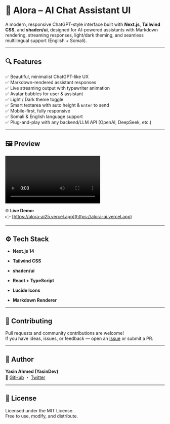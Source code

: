 # 🧠 Alora – AI Chat Assistant UI

A modern, responsive ChatGPT-style interface built with **Next.js**, **Tailwind CSS**, and **shadcn/ui**, designed for AI-powered assistants with Markdown rendering, streaming responses, light/dark theming, and seamless multilingual support (English + Somali).

---

## 🔍 Features

✅ Beautiful, minimalist ChatGPT-like UX  
✅ Markdown-rendered assistant responses  
✅ Live streaming output with typewriter animation  
✅ Avatar bubbles for user & assistant  
✅ Light / Dark theme toggle  
✅ Smart textarea with auto height & `Enter` to send  
✅ Mobile-first, fully responsive  
✅ Somali & English language support  
✅ Plug-and-play with any backend/LLM API (OpenAI, DeepSeek, etc.)

---

## 🖼️ Preview

<video controls src="https://alora-ai25.vercel.app/demo.mp4" title="./public/demo.mp4"></video>

🌐 **Live Demo:**  
👉 [https://alora-ai25.vercel.app](https://alora-ai.vercel.app)


---

## ⚙️ Tech Stack

- **Next.js 14**
    
- **Tailwind CSS**
    
- **shadcn/ui**
    
- **React + TypeScript**
    
- **Lucide Icons**
    
- **Markdown Renderer**
    

---

## 🤝 Contributing

Pull requests and community contributions are welcome!  
If you have ideas, issues, or feedback — open an [Issue](https://github.com/your-username/alora-ai-ui/issues) or submit a PR.

---

## 👤 Author

**Yasin Ahmed (YasinDev)**  
🔗 [GitHub](https://github.com/yaasiinaxmed) ・ [Twitter](https://twitter.com/yaasiinaxmed)

---

## 🪪 License

Licensed under the MIT License.  
Free to use, modify, and distribute.